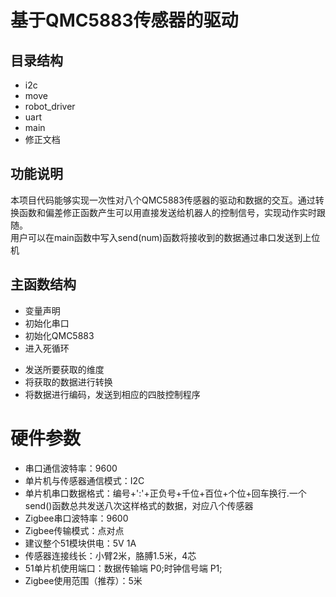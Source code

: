 # 基于QMC5883传感器的驱动
## 目录结构
* i2c
* move
* robot_driver
* uart
* main
* 修正文档
## 功能说明
本项目代码能够实现一次性对八个QMC5883传感器的驱动和数据的交互。通过转换函数和偏差修正函数产生可以用直接发送给机器人的控制信号，实现动作实时跟随。		
用户可以在main函数中写入send(num)函数将接收到的数据通过串口发送到上位机		
## 主函数结构
* 变量声明
* 初始化串口
* 初始化QMC5883
* 进入死循环
 + 发送所要获取的维度
 + 将获取的数据进行转换
 + 将数据进行编码，发送到相应的四肢控制程序
# 硬件参数
* 串口通信波特率：9600
* 单片机与传感器通信模式：I2C
* 单片机串口数据格式：编号+':'+正负号+千位+百位+个位+回车换行.一个send()函数总共发送八次这样格式的数据，对应八个传感器
* Zigbee串口波特率：9600
* Zigbee传输模式：点对点
* 建议整个51模块供电：5V 1A
* 传感器连接线长：小臂2米，胳膊1.5米，4芯
* 51单片机使用端口：数据传输端 P0;时钟信号端 P1;
* Zigbee使用范围（推荐）：5米

